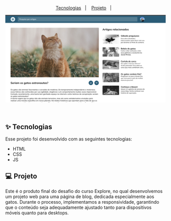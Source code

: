 
<p align="center">
  <a href="#-tecnologias">Tecnologias</a>&nbsp;&nbsp;&nbsp;|&nbsp;&nbsp;&nbsp;
  <a href="#-projeto">Projeto</a>&nbsp;&nbsp;&nbsp;|&nbsp;&nbsp;&nbsp;
</p>

<p align="center">
  <img alt="Projeto" src="https://github.com/Vinicius-Barbosa-Santos/explorer-blog/blob/master/github/gatos.png">
</p>

<br>

## ✨ Tecnologias

Esse projeto foi desenvolvido com as seguintes tecnologias:

- HTML
- CSS
- JS

## 💻 Projeto

Este é o produto final do desafio do curso Explore, no qual desenvolvemos um projeto web para uma página de blog, dedicada especialmente aos gatos. Durante o processo, implementamos a responsividade, garantindo que o conteúdo seja adequadamente ajustado tanto para dispositivos móveis quanto para desktops.
